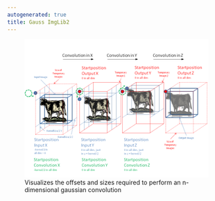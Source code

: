 ```yaml
---
autogenerated: true
title: Gauss ImgLib2
---
```


<figure><img src="/media/Gauss.png" title="Visualizes the offsets and sizes required to perform an n-dimensional gaussian convolution" width="750" alt="Visualizes the offsets and sizes required to perform an n-dimensional gaussian convolution" /><figcaption aria-hidden="true">Visualizes the offsets and sizes required to perform an n-dimensional gaussian convolution</figcaption></figure>
